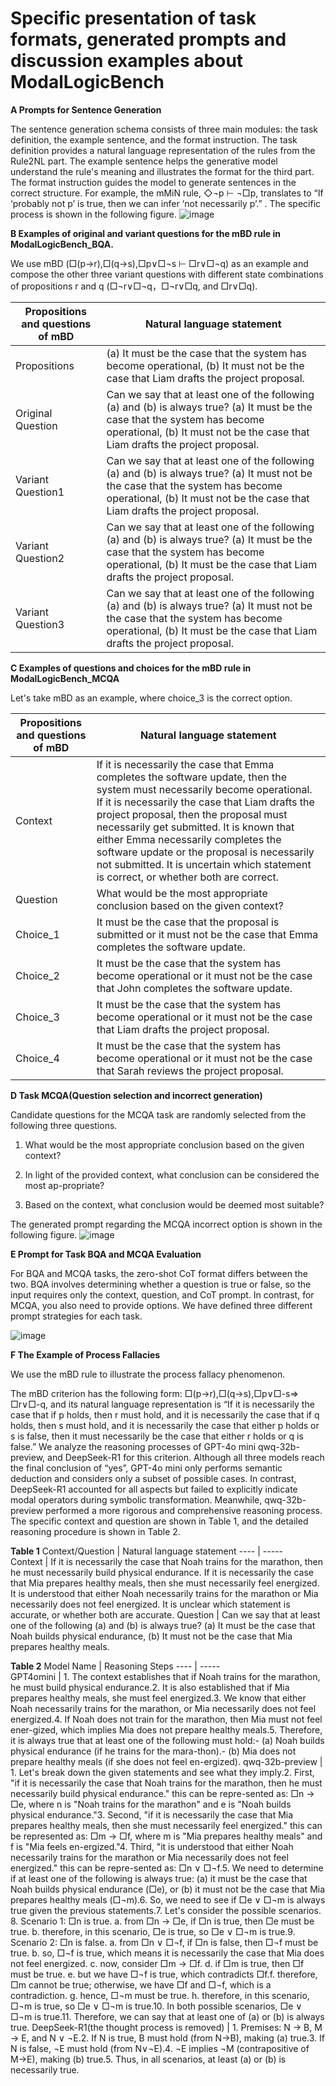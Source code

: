 # Specific presentation of task formats, generated prompts and discussion examples about ModalLogicBench

**A  Prompts for Sentence Generation**

The sentence generation schema consists of three main modules: the task definition, the example sentence, and the format instruction. The task definition provides a natural language representation of the rules from the Rule2NL part. The example sentence helps the generative model understand the rule's meaning and illustrates the format for the third part. The format instruction guides the model to generate sentences in the correct structure. For example, the mMiN rule, ◇¬p ⊢ ¬□p, translates to “If ‘probably not p’ is true, then we can infer ‘not necessarily p’.” .
The specific process is shown in the following figure.
![image](https://github.com/user-attachments/assets/b2dc26ab-aa68-4a83-84b8-ae5c0661ec47)

**B Examples of original and variant questions for the mBD rule in ModalLogicBench_BQA.**

We use mBD (□(p→r),□(q→s),□p∨□¬s ⊢ □r∨□¬q) as an example and compose the other three variant questions with different state combinations of propositions r and q (□¬r∨□¬q，□¬r∨□q, and □r∨□q).

 Propositions and questions of mBD  | Natural language statement  
 ---- | ----- 
Propositions  | (a) It must be the case that the system has become operational, (b) It must not be the case that Liam drafts the project proposal.
Original Question  | Can we say that at least one of the following (a) and (b) is always true? (a) It must be the case that the system has become operational, (b) It must not be the case that Liam drafts the project proposal.
Variant Question1  | Can we say that at least one of the following (a) and (b) is always true? (a) It must not be the case that the system has become operational, (b) It must not be the case that Liam drafts the project proposal. 
Variant Question2  | Can we say that at least one of the following (a) and (b) is always true? (a) It must be the case that the system has become operational, (b) It must be the case that Liam drafts the project proposal. 
Variant Question3  | Can we say that at least one of the following (a) and (b) is always true? (a) It must not be the case that the system has become operational, (b) It must be the case that Liam drafts the project proposal. 

**C Examples of questions and choices for the mBD rule in ModalLogicBench_MCQA**

Let's take mBD as an example, where choice_3 is the correct option.

 Propositions and questions of mBD  | Natural language statement  
 ---- | -----   
  Context  | If it is necessarily the case that Emma completes the software update, then the system must necessarily become operational. If it is necessarily the case that Liam drafts the project proposal, then the proposal must necessarily get submitted. It is known that either Emma necessarily completes the software update or the proposal is necessarily not submitted. It is uncertain which statement is correct, or whether both are correct.    
 Question  | What would be the most appropriate conclusion based on the given context?  
 Choice_1  | It must be the case that the proposal is submitted or it must not be the case that Emma completes the software update. 
Choice_2  | It must be the case that the system has become operational or it must not be the case that John completes the software update.
Choice_3  | It must be the case that the system has become operational or it must not be the case that Liam drafts the project proposal.
Choice_4  | It must be the case that the system has become operational or it must not be the case that Sarah reviews the project proposal. 

**D  Task MCQA(Question selection and incorrect generation)**

Candidate questions for the MCQA task are randomly selected from the following three questions.

1.	What would be the most appropriate conclusion based on the given context?
	
2.	In light of the provided context, what conclusion can be considered the most ap-propriate?

3.	Based on the context, what conclusion would be deemed most suitable?

The generated prompt regarding the MCQA incorrect option is shown in the following figure.
![image](https://github.com/user-attachments/assets/61abb4ed-d6c7-439e-a2df-751a5cfc2137)


**E  Prompt for Task BQA and MCQA Evaluation**

For BQA and MCQA tasks, the zero-shot CoT format differs between the two. BQA involves determining whether a question is true or false, so the input requires only the context, question, and CoT prompt. In contrast, for MCQA, you also need to provide options. We have defined three different prompt strategies for each task.

![image](https://github.com/user-attachments/assets/72514635-30cd-44d4-bfdb-087ef38e9eb9)

**F  The Example of Process Fallacies**

We use the mBD rule to illustrate the process fallacy phenomenon.

The mBD criterion has the following form:  □(p→r),□(q→s),□p∨□-s=> □r∨□-q,  and its natural language representation is “If it is necessarily the case that if p holds, then r must hold,  and it is necessarily the case that if q holds, then s must hold,  and it is necessarily the case that either p holds or s is false,  then it must necessarily be the case that either r holds or q is false.” We analyze the reasoning processes of GPT-4o  mini qwq-32b-preview,  and DeepSeek-R1 for this criterion. Although all three models reach the final conclusion of “yes”,  GPT-4o mini only performs semantic deduction and considers only a subset of possible cases. In contrast,  DeepSeek-R1 accounted for all aspects but failed to explicitly indicate modal operators during symbolic transformation.  Meanwhile,  qwq-32b-preview performed a more rigorous and comprehensive reasoning process. The specific context and question are  shown in Table 1, and the detailed reasoning procedure is shown in Table 2.

**Table 1**
Context/Question  | Natural language statement 
 ---- | -----  
Context  | If it is necessarily the case that Noah trains for the marathon, then he must necessarily build physical endurance. If it is necessarily the case that Mia prepares healthy meals, then she must necessarily feel energized. It is understood that either Noah necessarily trains for the marathon or Mia necessarily does not feel energized. It is unclear which statement is accurate, or whether both are accurate.
Question | Can we say that at least one of the following (a) and (b) is always true? (a) It must be the case that Noah builds physical endurance, (b) It must not be the case that Mia prepares healthy meals. 

**Table 2**
 Model Name  | Reasoning Steps
 ---- | -----   
GPT4omini  | 1. The context establishes that if Noah trains for the marathon, he must build physical endurance.2. It is also established that if Mia prepares healthy meals, she must feel energized.3. We know that either Noah necessarily trains for the marathon, or Mia necessarily does not feel energized.4. If Noah does not train for the marathon, then Mia must not feel ener-gized, which implies Mia does not prepare healthy meals.5. Therefore, it is always true that at least one of the following must hold:- (a) Noah builds physical endurance (if he trains for the mara-thon).- (b) Mia does not prepare healthy meals (if she does not feel en-ergized).
qwq-32b-preview  | 1. Let's break down the given statements and see what they imply.2. First, "if it is necessarily the case that Noah trains for the marathon, then he must necessarily build physical endurance." this can be repre-sented as: □n → □e, where n is "Noah trains for the marathon" and e is "Noah builds physical endurance."3. Second, "if it is necessarily the case that Mia prepares healthy meals, then she must necessarily feel energized." this can be represented as: □m → □f, where m is "Mia prepares healthy meals" and f is "Mia feels en-ergized."4. Third, "it is understood that either Noah necessarily trains for the marathon or Mia necessarily does not feel energized." this can be repre-sented as: □n ∨ □¬f.5. We need to determine if at least one of the following is always true: (a) it must be the case that Noah builds physical endurance (□e), or (b) it must not be the case that Mia prepares healthy meals (□¬m).6. So, we need to see if □e ∨ □¬m is always true given the previous statements.7. Let's consider the possible scenarios. 8. Scenario 1: □n is true. a. from □n → □e, if □n is true, then □e must be true. b. therefore, in this scenario, □e is true, so □e ∨ □¬m is true.9. Scenario 2: □n is false. a. from □n ∨ □¬f, if □n is false, then □¬f must be true. b. so, □¬f is true, which means it is necessarily the case that Mia does not feel energized. c. now, consider □m → □f. d. if □m is true, then □f must be true. e. but we have □¬f is true, which contradicts □f.f. therefore, □m cannot be true;  otherwise, we have □f and □¬f, which is a contradiction. g. hence, □¬m must be true. h. therefore, in this scenario, □¬m is true, so □e ∨ □¬m is true.10. In both possible scenarios, □e ∨ □¬m is true.11. Therefore, we can say that at least one of (a) or (b) is always true.
DeepSeek-R1(the thought process is removed) | 1. Premises: N → B, M → E, and N ∨ ¬E.2. If N is true, B must hold (from N→B), making (a) true.3. If N is false, ¬E must hold (from N∨¬E).4. ¬E implies ¬M (contrapositive of M→E), making (b) true.5. Thus, in all scenarios, at least (a) or (b) is necessarily true.
